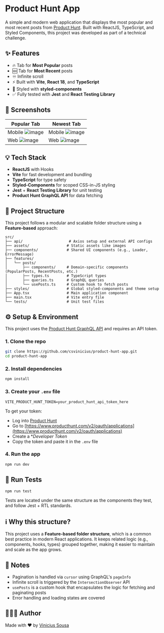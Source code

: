 # Product Hunt App

A simple and modern web application that displays the most popular and most recent posts from [Product Hunt](https://www.producthunt.com/). Built with ReactJS, TypeScript, and Styled Components, this project was developed as part of a technical challenge.

## ✨ Features

* 🔥 Tab for **Most Popular** posts
* 🆕 Tab for **Most Recent** posts
* ♾️ Infinite scroll
* ⚡ Built with **Vite**, **React 18**, and **TypeScript**
* 💅 Styled with **styled-components**
* ✅ Fully tested with **Jest** and **React Testing Library**

## 📸 Screenshots

| Popular Tab                                 | Newest Tab                                |
| ------------------------------------------- | ----------------------------------------- |
| Mobile ![image](https://github.com/user-attachments/assets/e47c929d-b6e4-45c9-999a-cf807a7305b1) | Mobile ![image](https://github.com/user-attachments/assets/846bd0c6-b1f3-4ffc-a034-b54900d12759)
| Web ![image](https://github.com/user-attachments/assets/922f9a6a-dc43-44fc-a65d-61ae82b5771c) | Web ![image](https://github.com/user-attachments/assets/c8f99daa-99a3-4194-b1c0-f35bf0ba202c)


## 💡 Tech Stack

* **ReactJS** with Hooks
* **Vite** for fast development and bundling
* **TypeScript** for type safety
* **Styled-Components** for scoped CSS-in-JS styling
* **Jest** + **React Testing Library** for unit testing
* **Product Hunt GraphQL API** for data fetching

## 📁 Project Structure

This project follows a modular and scalable folder structure using a **Feature-based** approach:

```
src/
├── api/                     # Axios setup and external API configs
├── assets/                 # Static assets like images
├── components/             # Shared UI components (e.g., Loader, ErrorMessage)
├── features/
│   └── posts/
│       ├── components/     # Domain-specific components (PopularPosts, RecentPosts, etc.)
│       ├── types.ts        # TypeScript types
│       ├── queries.ts      # GraphQL queries
│       └── usePosts.ts     # Custom hook to fetch posts
├── styles/                 # Global styled-components and theme setup
├── App.tsx                 # Main application component
├── main.tsx                # Vite entry file
└── tests/                  # Unit test files
```

## ⚙️ Setup & Environment

This project uses the [Product Hunt GraphQL API](https://api.producthunt.com/v2/docs) and requires an API token.

### 1. Clone the repo

```bash
git clone https://github.com/csvinicius/product-hunt-app.git
cd product-hunt-app
```

### 2. Install dependencies

```bash
npm install
```

### 3. Create your `.env` file

```env
VITE_PRODUCT_HUNT_TOKEN=your_product_hunt_api_token_here
```

To get your token:

* Log into [Product Hunt](https://www.producthunt.com/)
* Go to [https://www.producthunt.com/v2/oauth/applications](https://www.producthunt.com/v2/oauth/applications)
* Create a **Developer Token*
* Copy the token and paste it in the `.env` file

### 4. Run the app

```bash
npm run dev
```

## 🧪 Run Tests

```bash
npm run test
```

Tests are located under the same structure as the components they test, and follow Jest + RTL standards.

## ℹ️ Why this structure?

This project uses a **Feature-based folder structure**, which is a common best practice in modern React applications. It keeps related logic (e.g., components, hooks, types) grouped together, making it easier to maintain and scale as the app grows.

## 📌 Notes

* Pagination is handled via `cursor` using GraphQL's `pageInfo`
* Infinite scroll is triggered by the `IntersectionObserver` API
* `usePosts` is a custom hook that encapsulates the logic for fetching and paginating posts
* Error handling and loading states are covered

## 👨🏻‍💻 Author

Made with ❤️ by [Vinicius Sousa](https://www.linkedin.com/in/csvinicius/?locale=en_US)
